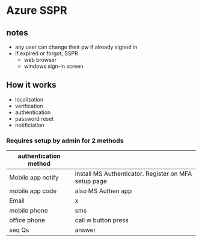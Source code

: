 # Azure SSPR

## notes
* any user can change their pw if already signed in
* if expired or forgot, SSPR
  * web browser
  * windows sign-in screen

## How it works
* localization
* verification
* authentication
* password reset
* notificiation

### Requires setup by admin for 2 methods
|authentication method||
|-|-|
|Mobile app notify|install MS Authenticator. Register on MFA setup page|
|mobile app code|also MS Authen app|
|Email|x|
|mobile phone|sms|
|office phone|call w button press|
|seq Qs|answer|

